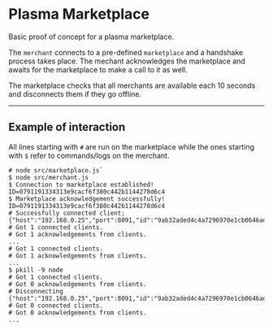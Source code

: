 # Plasma Marketplace

Basic proof of concept for a plasma marketplace.

The `merchant` connects to a pre-defined `marketplace` and a handshake process takes place. The mechant acknowledges the marketplace and awaits for the marketplace to make a call to it as well.

The marketplace checks that all merchants are available each 10 seconds and disconnects them if they go offline.

---

## Example of interaction
All lines starting with `#` are run on the marketplace while the ones starting with `$` refer to commands/logs on the merchant.
```
# node src/marketplace.js`
$ node src/merchant.js
$ Connection to marketplace established! ID=0791191334313e9cacf6f380c442b1144278d6c4
$ Marketplace acknowledgement successfully! ID=0791191334313e9cacf6f380c442b1144278d6c4
# Successfully connected client; {"host":"192.168.0.25","port":8091,"id":"9ab32aded4c4a7296970e1cb0646ad6a0d6fb0f7"}
# Got 1 connected clients.
# Got 1 acknowledgements from clients.
...
# Got 1 connected clients.
# Got 1 acknowledgements from clients.
...
$ pkill -9 node
# Got 1 connected clients.
# Got 0 acknowledgements from clients.
# Disconnecting {"host":"192.168.0.25","port":8091,"id":"9ab32aded4c4a7296970e1cb0646ad6a0d6fb0f7"}
# Got 0 connected clients.
# Got 0 acknowledgements from clients.
...
```
